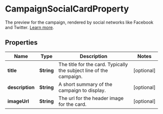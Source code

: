

# CampaignSocialCardProperty

The preview for the campaign, rendered by social networks like Facebook and Twitter. [Learn more](https://mailchimp.com/help/enable-and-customize-social-cards/).

## Properties

| Name | Type | Description | Notes |
|------------ | ------------- | ------------- | -------------|
|**title** | **String** | The title for the card. Typically the subject line of the campaign. |  [optional] |
|**description** | **String** | A short summary of the campaign to display. |  [optional] |
|**imageUrl** | **String** | The url for the header image for the card. |  [optional] |




